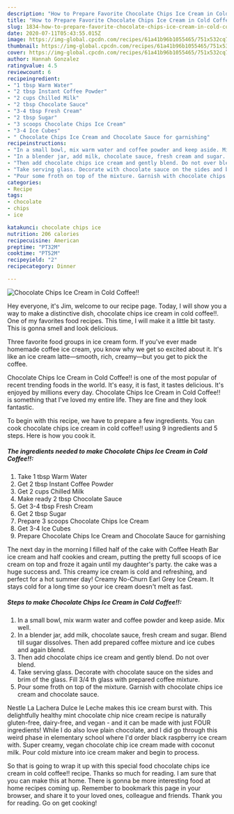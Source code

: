 ```yaml
---
description: "How to Prepare Favorite Chocolate Chips Ice Cream in Cold Coffee!!"
title: "How to Prepare Favorite Chocolate Chips Ice Cream in Cold Coffee!!"
slug: 1834-how-to-prepare-favorite-chocolate-chips-ice-cream-in-cold-coffee
date: 2020-07-11T05:43:55.015Z
image: https://img-global.cpcdn.com/recipes/61a41b96b1055465/751x532cq70/chocolate-chips-ice-cream-in-cold-coffee-recipe-main-photo.jpg
thumbnail: https://img-global.cpcdn.com/recipes/61a41b96b1055465/751x532cq70/chocolate-chips-ice-cream-in-cold-coffee-recipe-main-photo.jpg
cover: https://img-global.cpcdn.com/recipes/61a41b96b1055465/751x532cq70/chocolate-chips-ice-cream-in-cold-coffee-recipe-main-photo.jpg
author: Hannah Gonzalez
ratingvalue: 4.5
reviewcount: 6
recipeingredient:
- "1 tbsp Warm Water"
- "2 tbsp Instant Coffee Powder"
- "2 cups Chilled Milk"
- "2 tbsp Chocolate Sauce"
- "3-4 tbsp Fresh Cream"
- "2 tbsp Sugar"
- "3 scoops Chocolate Chips Ice Cream"
- "3-4 Ice Cubes"
- " Chocolate Chips Ice Cream and Chocolate Sauce for garnishing"
recipeinstructions:
- "In a small bowl, mix warm water and coffee powder and keep aside. Mix well."
- "In a blender jar, add milk, chocolate sauce, fresh cream and sugar. Blend till sugar dissolves. Then add prepared coffee mixture and ice cubes and again blend."
- "Then add chocolate chips ice cream and gently blend. Do not over blend."
- "Take serving glass. Decorate with chocolate sauce on the sides and brim of the glass. Fill 3/4 th glass with prepared coffee mixture."
- "Pour some froth on top of the mixture. Garnish with chocolate chips ice cream and chocolate sauce."
categories:
- Recipe
tags:
- chocolate
- chips
- ice

katakunci: chocolate chips ice 
nutrition: 206 calories
recipecuisine: American
preptime: "PT32M"
cooktime: "PT52M"
recipeyield: "2"
recipecategory: Dinner

---
```



![Chocolate Chips Ice Cream in Cold Coffee!!](https://img-global.cpcdn.com/recipes/61a41b96b1055465/751x532cq70/chocolate-chips-ice-cream-in-cold-coffee-recipe-main-photo.jpg)

Hey everyone, it's Jim, welcome to our recipe page. Today, I will show you a way to make a distinctive dish, chocolate chips ice cream in cold coffee!!. One of my favorites food recipes. This time, I will make it a little bit tasty. This is gonna smell and look delicious.

Three favorite food groups in ice cream form. If you&#39;ve ever made homemade coffee ice cream, you know why we get so excited about it. It&#39;s like an ice cream latte—smooth, rich, creamy—but you get to pick the coffee.

Chocolate Chips Ice Cream in Cold Coffee!! is one of the most popular of recent trending foods in the world. It's easy, it is fast, it tastes delicious. It's enjoyed by millions every day. Chocolate Chips Ice Cream in Cold Coffee!! is something that I've loved my entire life. They are fine and they look fantastic.


To begin with this recipe, we have to prepare a few ingredients. You can cook chocolate chips ice cream in cold coffee!! using 9 ingredients and 5 steps. Here is how you cook it.

<!--inarticleads1-->

##### The ingredients needed to make Chocolate Chips Ice Cream in Cold Coffee!!:

1. Take 1 tbsp Warm Water
1. Get 2 tbsp Instant Coffee Powder
1. Get 2 cups Chilled Milk
1. Make ready 2 tbsp Chocolate Sauce
1. Get 3-4 tbsp Fresh Cream
1. Get 2 tbsp Sugar
1. Prepare 3 scoops Chocolate Chips Ice Cream
1. Get 3-4 Ice Cubes
1. Prepare  Chocolate Chips Ice Cream and Chocolate Sauce for garnishing


The next day in the morning I filled half of the cake with Coffee Heath Bar ice cream and half cookies and cream, putting the pretty full scoops of ice cream on top and froze it again until my daughter&#39;s party. the cake was a huge success and. This creamy ice cream is cold and refreshing, and perfect for a hot summer day! Creamy No-Churn Earl Grey Ice Cream. It stays cold for a long time so your ice cream doesn&#39;t melt as fast. 

<!--inarticleads2-->

##### Steps to make Chocolate Chips Ice Cream in Cold Coffee!!:

1. In a small bowl, mix warm water and coffee powder and keep aside. Mix well.
1. In a blender jar, add milk, chocolate sauce, fresh cream and sugar. Blend till sugar dissolves. Then add prepared coffee mixture and ice cubes and again blend.
1. Then add chocolate chips ice cream and gently blend. Do not over blend.
1. Take serving glass. Decorate with chocolate sauce on the sides and brim of the glass. Fill 3/4 th glass with prepared coffee mixture.
1. Pour some froth on top of the mixture. Garnish with chocolate chips ice cream and chocolate sauce.


Nestle La Lachera Dulce le Leche makes this ice cream burst with. This delightfully healthy mint chocolate chip nice cream recipe is naturally gluten-free, dairy-free, and vegan - and it can be made with just FOUR ingredients! While I do also love plain chocolate, and I did go through this weird phase in elementary school where I&#39;d order black raspberry ice cream with. Super creamy, vegan chocolate chip ice cream made with coconut milk. Pour cold mixture into ice cream maker and begin to process. 

So that is going to wrap it up with this special food chocolate chips ice cream in cold coffee!! recipe. Thanks so much for reading. I am sure that you can make this at home. There is gonna be more interesting food at home recipes coming up. Remember to bookmark this page in your browser, and share it to your loved ones, colleague and friends. Thank you for reading. Go on get cooking!

